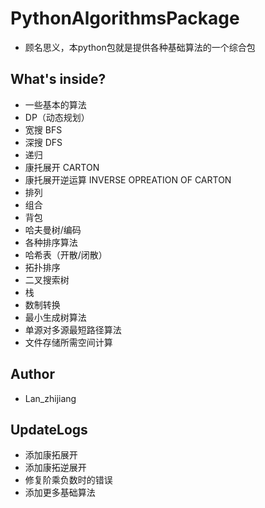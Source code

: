 # PythonAlgorithmsPackage
- 顾名思义，本python包就是提供各种基础算法的一个综合包

## What's inside?
- 一些基本的算法
- DP（动态规划）
- 宽搜 BFS
- 深搜 DFS
- 递归 
- 康托展开 CARTON
- 康托展开逆运算 INVERSE OPREATION OF CARTON
- 排列
- 组合
- 背包
- 哈夫曼树/编码
- 各种排序算法
- 哈希表（开散/闭散）
- 拓扑排序
- 二叉搜索树
- 栈
- 数制转换
- 最小生成树算法
- 单源对多源最短路径算法
- 文件存储所需空间计算

## Author
- Lan_zhijiang

## UpdateLogs
- 添加康拓展开
- 添加康拓逆展开
- 修复阶乘负数时的错误
- 添加更多基础算法

